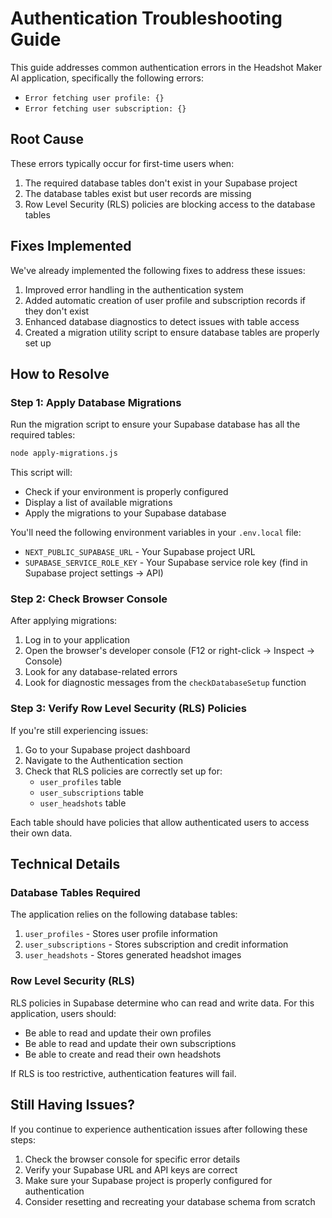 # Authentication Troubleshooting Guide

This guide addresses common authentication errors in the Headshot Maker AI application, specifically the following errors:

- `Error fetching user profile: {}`
- `Error fetching user subscription: {}`

## Root Cause

These errors typically occur for first-time users when:

1. The required database tables don't exist in your Supabase project
2. The database tables exist but user records are missing
3. Row Level Security (RLS) policies are blocking access to the database tables

## Fixes Implemented

We've already implemented the following fixes to address these issues:

1. Improved error handling in the authentication system
2. Added automatic creation of user profile and subscription records if they don't exist
3. Enhanced database diagnostics to detect issues with table access
4. Created a migration utility script to ensure database tables are properly set up

## How to Resolve

### Step 1: Apply Database Migrations

Run the migration script to ensure your Supabase database has all the required tables:

```bash
node apply-migrations.js
```

This script will:
- Check if your environment is properly configured
- Display a list of available migrations
- Apply the migrations to your Supabase database

You'll need the following environment variables in your `.env.local` file:
- `NEXT_PUBLIC_SUPABASE_URL` - Your Supabase project URL
- `SUPABASE_SERVICE_ROLE_KEY` - Your Supabase service role key (find in Supabase project settings -> API)

### Step 2: Check Browser Console

After applying migrations:

1. Log in to your application
2. Open the browser's developer console (F12 or right-click -> Inspect -> Console)
3. Look for any database-related errors
4. Look for diagnostic messages from the `checkDatabaseSetup` function

### Step 3: Verify Row Level Security (RLS) Policies

If you're still experiencing issues:

1. Go to your Supabase project dashboard
2. Navigate to the Authentication section
3. Check that RLS policies are correctly set up for:
   - `user_profiles` table
   - `user_subscriptions` table
   - `user_headshots` table

Each table should have policies that allow authenticated users to access their own data.

## Technical Details

### Database Tables Required

The application relies on the following database tables:

1. `user_profiles` - Stores user profile information
2. `user_subscriptions` - Stores subscription and credit information
3. `user_headshots` - Stores generated headshot images

### Row Level Security (RLS)

RLS policies in Supabase determine who can read and write data. For this application, users should:

- Be able to read and update their own profiles
- Be able to read and update their own subscriptions
- Be able to create and read their own headshots

If RLS is too restrictive, authentication features will fail.

## Still Having Issues?

If you continue to experience authentication issues after following these steps:

1. Check the browser console for specific error details
2. Verify your Supabase URL and API keys are correct
3. Make sure your Supabase project is properly configured for authentication
4. Consider resetting and recreating your database schema from scratch
